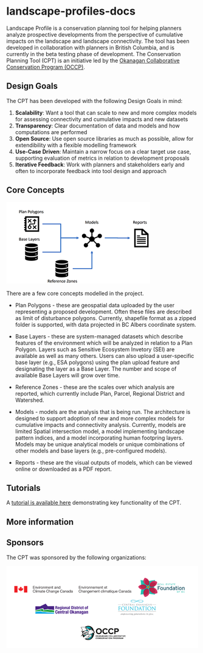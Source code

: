 # landscape-profiles-docs

Landscape Profile is a conservation planning tool for helping planners analyze prospective developments from the perspective of cumulative impacts on the landscape and landscape connectivity. The tool has been developed in collaboration with planners in British Columbia, and is currently in the beta testing phase of development. The Conservation Planning Tool (CPT) is an initiative led by the [Okanagan Collaborative Conservation Program (OCCP)](https://okcp.ca/).

## Design Goals

The CPT has been developed with the following Design Goals in mind:

1. **Scalability**: Want a tool that can scale to new and more complex models for assessing connectivity and cumulative impacts and new datasets 
2. **Transparency**:  Clear documentation of data and models and how computations are performed
3. **Open Source**: Use open source libraries as much as possible, allow for extendibility with a flexible modelling framework
4. **Use-Case Driven**: Maintain a narrow focus on a clear target use case, supporting evaluation of metrics in relation to development proposals
5. **Iterative Feedback**: Work with planners and stakeholders early and often to incorporate feedback into tool design and approach


## Core Concepts

![Core Concept Overview](https://github.com/am2222/landscape-profiles-docs/blob/main/img/concepts.png?raw=true "Overview of core concepts")

There are a few core concepts modelled in the project. 

- Plan Polygons - these are geospatial data uploaded by the user representing a proposed development. Often these files are described as limit of disturbance polygons. Currently, shapefile format as a zipped folder is supported, with data projected in BC Albers coordinate system.

- Base Layers - these are system-managed datasets which describe features of the environment which will be analyzed in relation to a Plan Polygon. Layers such as Sensitive Ecosystem Invetory (SEI) are available as well as many others. Users can also upload a user-specific base layer (e.g., ESA polygons) using the plan upload feature and designating the layer as a Base Layer. The number and scope of available Base Layers will grow over time.

- Reference Zones - these are the scales over which analysis are reported, which currently include Plan, Parcel, Regional District and Watershed.

- Models - models are the analysis that is being run. The architecture is designed to support adoption of new and more complex models for cumulative impacts and connectivity analysis. Currently, models are limited Spatial intersection model, a model implementing landscape pattern indices, and a model incorporating human footpring layers. Models may be unique analytical models or unique combinations of other models and base layers (e.g., pre-configured models).

- Reports - these are the visual outputs of models, which can be viewed online or downloaded as a PDF report.


## Tutorials

A [tutorial is available here](intro.md) demonstrating key functionality of the CPT.

## More information

## Sponsors

The CPT was sponsored by the following organizations:

![Sponsors](/img/sponsors.png "Sponsors of the Conservation Planning Tool")
